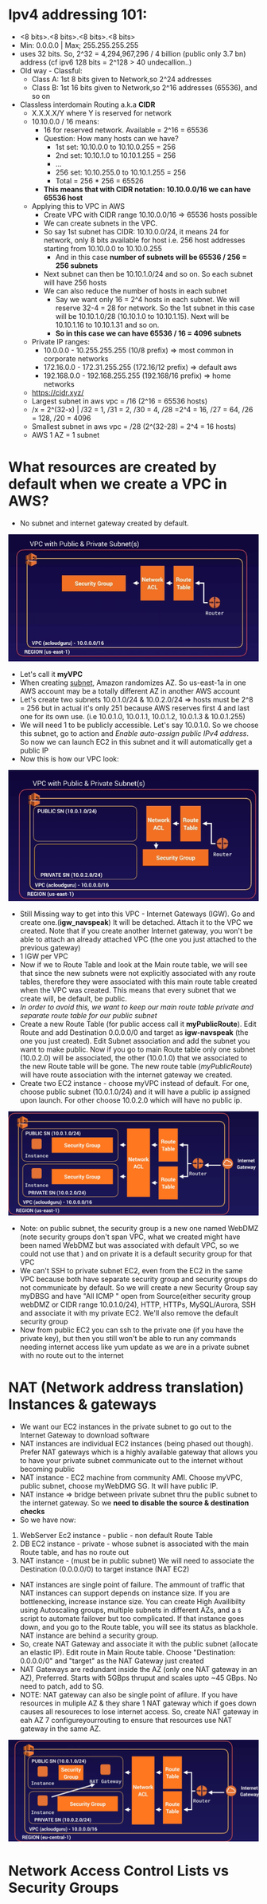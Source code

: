 # Ipv4 addressing 101:
- <8 bits>.<8 bits>.<8 bits>.<8 bits>
- Min: 0.0.0.0 | Max; 255.255.255.255
- uses 32 bits. So, 2^32 = 4,294,967,296 / 4 billion (public only 3.7 bn) address (cf ipv6 128 bits = 2^128 > 40 undecallion..)
- Old way - Classful:
    * Class A: 1st 8 bits given to Network,so 2^24 addresses
    * Class B: 1st 16 bits given to Network,so 2^16 addresses (65536), and so on
- Classless interdomain Routing a.k.a <b>CIDR</b>
    * X.X.X.X/Y where Y is reserved for network
    * 10.10.0.0 / 16 means:
        * 16 for reserved network. Available = 2^16 = 65536
        * Question: How many hosts can we have?
            * 1st set: 10.10.0.0 to 10.10.0.255   = 256
            * 2nd set: 10.10.1.0 to 10.10.1.255   = 256
            * ...
            * 256 set: 10.10.255.0 to 10.10.1.255 = 256
            * Total = 256 * 256 = 65526
        * __This means that with CIDR notation: 10.10.0.0/16 we can have 65536 host__
    * Applying this to VPC in AWS
        * Create VPC with CIDR range 10.10.0.0/16 => 65536 hosts possible
        * We can create subnets in the VPC. 
        * So say 1st subnet has CIDR: 10.10.0.0/24, it means 24 for network, only 8 bits available for host i.e. 256 host addresses starting from 10.10.0.0 to 10.10.0.255
            * And in this case __number of subnets will be 65536 / 256 = 256 subnets__ 
        * Next subnet can then be 10.10.1.0/24 and so on. So each subnet will have 256 hosts
        * We can also reduce the number of hosts in each subnet
            * Say we want only 16 = 2^4 hosts in each subnet. We will reserve 32-4 = 28 for network. So the 1st subnet in this case will be 10.10.1.0/28 (10.10.1.0 to 10.10.1.15). Next will be 10.10.1.16 to 10.10.1.31 and so on.
            * __So in this case we can have 65536 / 16 = 4096 subnets__
    * Private IP ranges:
        * 10.0.0.0   - 10.255.255.255 (10/8 prefix)  => most common in corporate networks
        * 172.16.0.0  - 172.31.255.255 (172.16/12 prefix) => default aws
        * 192.168.0.0 - 192.168.255.255 (192.168/16 prefix) => home networks
    * https://cidr.xyz/
    * Largest subnet in aws vpc = /16 (2^16  = 65536 hosts)
    * /x = 2^(32-x) | /32 = 1, /31 = 2, /30 = 4, /28 =2^4 = 16, /27 = 64, /26 = 128, /20 = 4096
    * Smallest subnet in aws vpc = /28 (2^(32-28) = 2^4 = 16 hosts)
    * AWS 1 AZ = 1 subnet
    
 # What resources are created by default when we create a VPC in AWS?
- No subnet and internet gateway created by default. 

 ![Default VPC creation](defaultVPC.PNG)
 - Let's call it __myVPC__
 - When creating [subnet](https://docs.aws.amazon.com/vpc/latest/userguide/VPC_Subnets.html), Amazon randomizes AZ. So us-east-1a in one AWS account may be a totally different AZ in another AWS account
 - Let's create two subnets 10.0.1.0/24 & 10.0.2.0/24 => hosts must be 2^8 = 256 but in actual it's only 251 because AWS reserves first 4 and last one for its own use. (i.e 10.0.1.0, 10.0.1.1, 10.0.1.2, 10.0.1.3 & 10.0.1.255)
 - We will need 1 to be publicly accessible. Let's say 10.0.1.0. So we choose this subnet, go to action and _Enable auto-assign public IPv4 address_. So now we can launch EC2 in this subnet and it will automatically get a public IP
 - Now this is how our VPC look:
 
 ![after this](vpcAfterSubnet.PNG)
 - Still Missing way to get into this VPC - Internet Gateways (IGW). Go and create one.(__igw_navspeak__) It will be detached. Attach it to the VPC we created. Note that if you create another Internet gateway, you won't be able to attach an already attached VPC (the one you just attached to the previous gateway)
 - 1 IGW per VPC
 - Now if we to Route Table and look at the Main route table, we will see that since the new subnets were not explicitly associated with any route tables, therefore they were associated with this main route table created when the VPC was created. This means that every subnet that we create will, be default, be public.
 - _In order to avoid this, we want to keep our main route table private and separate route table for our public subnet_
 - Create a new Route Table (for public access call it __myPublicRoute__). Edit Route and add Destination 0.0.0.0/0 and target as __igw-navspeak__ (the one you just created). Edit Subnet association and add the subnet you want to make public. Now if you go to main Route table only one subnet (10.0.2.0) will be associated, the other (10.0.1.0) that we associated to the new Route table will be gone. The new route table (_myPublicRoute_) will have route association with the internet gateway we created.
 - Create two EC2 instance - choose myVPC instead of default. For one, choose public subnet (10.0.1.0/24) and it will have a public ip assigned upon launch. For other choose 10.0.2.0 which will have no public ip.
 
 ![afterIGW](vpcAfterIGW.PNG)
 
 - Note: on public subnet, the security group is a new one named WebDMZ (note security groups don't span VPC, what we created might have been named WebDMZ but was associated with default VPC, so we could not use that )
 and on private it is a default security group for that VPC
 - We can't SSH to private subnet EC2, even from the EC2 in the same VPC because both have separate security group and security groups do not communicate by default. So we will create a new Security Group say myDBSG and have "All ICMP " open from Source(either security group webDMZ or CIDR range 10.0.1.0/24), HTTP, HTTPs, MySQL/Aurora, SSH
 and associate it with my private EC2. We'll also remove the default security group
 - Now from public EC2 you can ssh to the private one (if you have the private key), but then you still won't be able to run any commands needing internet access like yum update as we are in a private subnet with no route out to the internet
 
 # NAT (Network address translation) Instances & gateways 
 - We want our EC2 instances in the private subnet to go out to the Internet Gateway to download software
 - NAT instances are individual EC2 instances (being phased out though). Prefer NAT gateways which is a highly available gateway that allows you to have your private subnet communicate out to the internet without becoming public
 - NAT instance - EC2 machine from community AMI. Choose myVPC, public subnet, choose myWebDMG SG. It will have public IP.
 - NAT instance => bridge between private subnet thru the public subnet to the internet gateway. So we __need to disable the source & destination checks__
 - So we have now:
 1. WebServer Ec2 instance - public - non default Route Table
 2. DB EC2 instance - private - whose subnet is associated with the main Route table, and has no route out
 3. NAT instance - (must be in public subnet) We will need to associate the Destination (0.0.0.0/0) to target instance (NAT EC2)
 
 - NAT instances are single point of failure. The ammount of traffic that NAT instances can support depends on instance size. If you are bottlenecking, increase instance size. You can create High Availibilty using Autoscaling groups, multiple subnets in different AZs, and a s script to automate failover but too complicated. If that instance goes down, and  you go to the Route table, you will see its status as blackhole. NAT instance are behind a security group. 
 - So, create NAT Gateway and associate it with the public subnet (allocate an elastic IP). Edit route in Main Route table. Choose "Destination: 0.0.0.0/0" and "target" as the NAT Gateway just created
 - NAT Gateways are redundant inside the AZ (only one NAT gateway in an AZ), Preferred. Starts with 5GBps thruput and scales upto ~45 GBps. No need to patch, add to SG.
 - NOTE: NAT gateway can also be single point of afilure. If you have resources in muliple AZ & they share 1 NAT gateway which if goes down causes all resoureces to lose internet access. So, create NAT gateway in eah AZ 7 configureyourrouting to ensure that resources use NAT gateway in the same AZ.
 
 ![NATGateway](NATGateway.PNG)
 
 # Network Access Control Lists vs Security Groups
 
  
 

    
    
            
            
 

     
        
    
     
